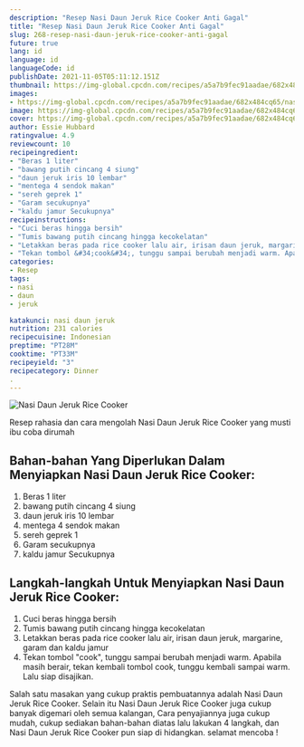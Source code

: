 ```yaml
---
description: "Resep Nasi Daun Jeruk Rice Cooker Anti Gagal"
title: "Resep Nasi Daun Jeruk Rice Cooker Anti Gagal"
slug: 268-resep-nasi-daun-jeruk-rice-cooker-anti-gagal
future: true
lang: id
language: id
languageCode: id
publishDate: 2021-11-05T05:11:12.151Z 
thumbnail: https://img-global.cpcdn.com/recipes/a5a7b9fec91aadae/682x484cq65/nasi-daun-jeruk-rice-cooker-foto-resep-utama.png
images:
- https://img-global.cpcdn.com/recipes/a5a7b9fec91aadae/682x484cq65/nasi-daun-jeruk-rice-cooker-foto-resep-utama.png
image: https://img-global.cpcdn.com/recipes/a5a7b9fec91aadae/682x484cq65/nasi-daun-jeruk-rice-cooker-foto-resep-utama.png
cover: https://img-global.cpcdn.com/recipes/a5a7b9fec91aadae/682x484cq65/nasi-daun-jeruk-rice-cooker-foto-resep-utama.png
author: Essie Hubbard
ratingvalue: 4.9
reviewcount: 10
recipeingredient:
- "Beras 1 liter"
- "bawang putih cincang 4 siung"
- "daun jeruk iris 10 lembar"
- "mentega 4 sendok makan"
- "sereh geprek 1"
- "Garam secukupnya"
- "kaldu jamur Secukupnya"
recipeinstructions:
- "Cuci beras hingga bersih"
- "Tumis bawang putih cincang hingga kecokelatan"
- "Letakkan beras pada rice cooker lalu air, irisan daun jeruk, margarine, garam dan kaldu jamur"
- "Tekan tombol &#34;cook&#34;, tunggu sampai berubah menjadi warm. Apabila masih berair, tekan kembali tombol cook, tunggu kembali sampai warm. Lalu siap disajikan."
categories:
- Resep
tags:
- nasi
- daun
- jeruk

katakunci: nasi daun jeruk 
nutrition: 231 calories
recipecuisine: Indonesian
preptime: "PT28M"
cooktime: "PT33M"
recipeyield: "3"
recipecategory: Dinner
. 
---
```



![Nasi Daun Jeruk Rice Cooker](https://img-global.cpcdn.com/recipes/a5a7b9fec91aadae/682x484cq65/nasi-daun-jeruk-rice-cooker-foto-resep-utama.png)

Resep rahasia dan cara mengolah  Nasi Daun Jeruk Rice Cooker yang musti ibu coba dirumah

<!--inarticleads1-->

## Bahan-bahan Yang Diperlukan Dalam Menyiapkan Nasi Daun Jeruk Rice Cooker:

1. Beras 1 liter
1. bawang putih cincang 4 siung
1. daun jeruk iris 10 lembar
1. mentega 4 sendok makan
1. sereh geprek 1
1. Garam secukupnya
1. kaldu jamur Secukupnya



<!--inarticleads2-->

## Langkah-langkah Untuk Menyiapkan Nasi Daun Jeruk Rice Cooker:

1. Cuci beras hingga bersih
1. Tumis bawang putih cincang hingga kecokelatan
1. Letakkan beras pada rice cooker lalu air, irisan daun jeruk, margarine, garam dan kaldu jamur
1. Tekan tombol &#34;cook&#34;, tunggu sampai berubah menjadi warm. Apabila masih berair, tekan kembali tombol cook, tunggu kembali sampai warm. Lalu siap disajikan.




Salah satu masakan yang cukup praktis pembuatannya adalah  Nasi Daun Jeruk Rice Cooker. Selain itu  Nasi Daun Jeruk Rice Cooker  juga cukup banyak digemari oleh semua kalangan, Cara penyajiannya juga cukup mudah, cukup sediakan bahan-bahan diatas lalu lakukan 4 langkah, dan  Nasi Daun Jeruk Rice Cooker  pun siap di hidangkan. selamat mencoba !
